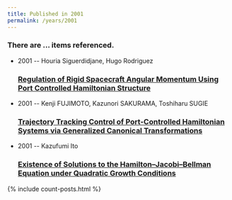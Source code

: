 ```yaml
---
title: Published in 2001
permalink: /years/2001
---
```


<h3 id="number-posts">There are ... items referenced.</h3>
<ul class="post-list">
<li><span class='post-meta'>2001 -- Houria Siguerdidjane, Hugo Rodriguez</span><h3><a class='post-link' href="{{ site.baseurl }}/regulation-of-rigid-spacecraft-angular-momentum-using-port-controlled-hamiltonian-structure">Regulation of Rigid Spacecraft Angular Momentum Using Port Controlled Hamiltonian Structure</a></h3></li>
<li><span class='post-meta'>2001 -- Kenji FUJIMOTO, Kazunori SAKURAMA, Toshiharu SUGIE</span><h3><a class='post-link' href="{{ site.baseurl }}/trajectory-tracking-control-of-port-controlled-hamiltonian-systems-via-generalized-canonical-transformations0">Trajectory Tracking Control of Port-Controlled Hamiltonian Systems via Generalized Canonical Transformations</a></h3></li>
<li><span class='post-meta'>2001 -- Kazufumi Ito</span><h3><a class='post-link' href="{{ site.baseurl }}/existence-of-solutions-to-the-hamilton-jacobi-bellman-equation-under-quadratic-growth-conditions">Existence of Solutions to the Hamilton–Jacobi–Bellman Equation under Quadratic Growth Conditions</a></h3></li>

</ul>
{% include count-posts.html %}
